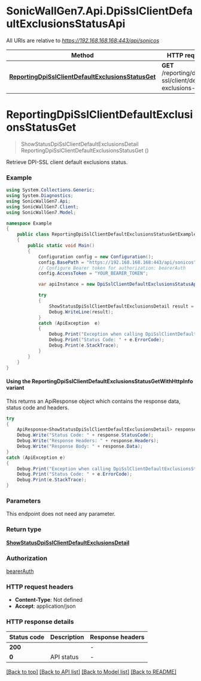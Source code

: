 # SonicWallGen7.Api.DpiSslClientDefaultExclusionsStatusApi

All URIs are relative to *https://192.168.168.168:443/api/sonicos*

| Method | HTTP request | Description |
|--------|--------------|-------------|
| [**ReportingDpiSslClientDefaultExclusionsStatusGet**](DpiSslClientDefaultExclusionsStatusApi.md#reportingdpisslclientdefaultexclusionsstatusget) | **GET** /reporting/dpi-ssl/client/default-exclusions-status |  |

<a id="reportingdpisslclientdefaultexclusionsstatusget"></a>
# **ReportingDpiSslClientDefaultExclusionsStatusGet**
> ShowStatusDpiSslClientDefaultExclusionsDetail ReportingDpiSslClientDefaultExclusionsStatusGet ()



Retrieve DPI-SSL client default exclusions status.

### Example
```csharp
using System.Collections.Generic;
using System.Diagnostics;
using SonicWallGen7.Api;
using SonicWallGen7.Client;
using SonicWallGen7.Model;

namespace Example
{
    public class ReportingDpiSslClientDefaultExclusionsStatusGetExample
    {
        public static void Main()
        {
            Configuration config = new Configuration();
            config.BasePath = "https://192.168.168.168:443/api/sonicos";
            // Configure Bearer token for authorization: bearerAuth
            config.AccessToken = "YOUR_BEARER_TOKEN";

            var apiInstance = new DpiSslClientDefaultExclusionsStatusApi(config);

            try
            {
                ShowStatusDpiSslClientDefaultExclusionsDetail result = apiInstance.ReportingDpiSslClientDefaultExclusionsStatusGet();
                Debug.WriteLine(result);
            }
            catch (ApiException  e)
            {
                Debug.Print("Exception when calling DpiSslClientDefaultExclusionsStatusApi.ReportingDpiSslClientDefaultExclusionsStatusGet: " + e.Message);
                Debug.Print("Status Code: " + e.ErrorCode);
                Debug.Print(e.StackTrace);
            }
        }
    }
}
```

#### Using the ReportingDpiSslClientDefaultExclusionsStatusGetWithHttpInfo variant
This returns an ApiResponse object which contains the response data, status code and headers.

```csharp
try
{
    ApiResponse<ShowStatusDpiSslClientDefaultExclusionsDetail> response = apiInstance.ReportingDpiSslClientDefaultExclusionsStatusGetWithHttpInfo();
    Debug.Write("Status Code: " + response.StatusCode);
    Debug.Write("Response Headers: " + response.Headers);
    Debug.Write("Response Body: " + response.Data);
}
catch (ApiException e)
{
    Debug.Print("Exception when calling DpiSslClientDefaultExclusionsStatusApi.ReportingDpiSslClientDefaultExclusionsStatusGetWithHttpInfo: " + e.Message);
    Debug.Print("Status Code: " + e.ErrorCode);
    Debug.Print(e.StackTrace);
}
```

### Parameters
This endpoint does not need any parameter.
### Return type

[**ShowStatusDpiSslClientDefaultExclusionsDetail**](ShowStatusDpiSslClientDefaultExclusionsDetail.md)

### Authorization

[bearerAuth](../README.md#bearerAuth)

### HTTP request headers

 - **Content-Type**: Not defined
 - **Accept**: application/json


### HTTP response details
| Status code | Description | Response headers |
|-------------|-------------|------------------|
| **200** |  |  -  |
| **0** | API status |  -  |

[[Back to top]](#) [[Back to API list]](../README.md#documentation-for-api-endpoints) [[Back to Model list]](../README.md#documentation-for-models) [[Back to README]](../README.md)

